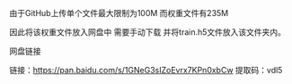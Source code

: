 由于GitHub上传单个文件最大限制为100M 而权重文件有235M

因此将该权重文件放入网盘中 需要手动下载 并将train.h5文件放入该文件夹内。



网盘链接

链接：https://pan.baidu.com/s/1GNeG3sIZoEvrx7KPn0xbCw 
提取码：vdl5 
